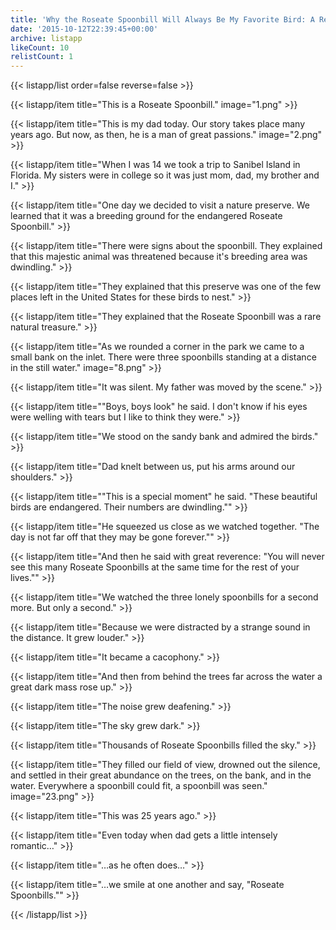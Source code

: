 ```yaml
---
title: 'Why the Roseate Spoonbill Will Always Be My Favorite Bird: A Remembrance'
date: '2015-10-12T22:39:45+00:00'
archive: listapp
likeCount: 10
relistCount: 1
---
```



{{< listapp/list order=false reverse=false >}}

   {{< listapp/item title="This is a Roseate Spoonbill."
      image="1.png" >}}

   {{< listapp/item title="This is my dad today. Our story takes place many years ago. But now, as then, he is a man of great passions."
      image="2.png" >}}

   {{< listapp/item title="When I was 14 we took a trip to Sanibel Island in Florida. My sisters were in college so it was just mom, dad, my brother and I." >}}

   {{< listapp/item title="One day we decided to visit a nature preserve. We learned that it was a breeding ground for the endangered Roseate Spoonbill." >}}

   {{< listapp/item title="There were signs about the spoonbill. They explained that this majestic animal was threatened because it's breeding area was dwindling." >}}

   {{< listapp/item title="They explained that this preserve was one of the few places left in the United States for these birds to nest." >}}

   {{< listapp/item title="They explained that the Roseate Spoonbill was a rare natural treasure." >}}

   {{< listapp/item title="As we rounded a corner in the park we came to a small bank on the inlet. There were three spoonbills standing at a distance in the still water."
      image="8.png" >}}

   {{< listapp/item title="It was silent. My father was moved by the scene." >}}

   {{< listapp/item title="\"Boys, boys look\" he said. I don't know if his eyes were welling with tears but I like to think they were." >}}

   {{< listapp/item title="We stood on the sandy bank and admired the birds." >}}

   {{< listapp/item title="Dad knelt between us, put his arms around our shoulders." >}}

   {{< listapp/item title="\"This is a special moment\" he said. \"These beautiful birds are endangered. Their numbers are dwindling.\"" >}}

   {{< listapp/item title="He squeezed us close as we watched together. \"The day is not far off that they may be gone forever.\"" >}}

   {{< listapp/item title="And then he said with great reverence: \"You will never see this many Roseate Spoonbills at the same time for the rest of your lives.\"" >}}

   {{< listapp/item title="We watched the three lonely spoonbills for a second more. But only a second." >}}

   {{< listapp/item title="Because we were distracted by a strange sound in the distance. It grew louder." >}}

   {{< listapp/item title="It became a cacophony." >}}

   {{< listapp/item title="And then from behind the trees far across the water a great dark mass rose up." >}}

   {{< listapp/item title="The noise grew deafening." >}}

   {{< listapp/item title="The sky grew dark." >}}

   {{< listapp/item title="Thousands of Roseate Spoonbills filled the sky." >}}

   {{< listapp/item title="They filled our field of view, drowned out the silence, and settled in their great abundance on the trees, on the bank, and in the water. Everywhere a spoonbill could fit, a spoonbill was seen."
      image="23.png" >}}

   {{< listapp/item title="This was 25 years ago." >}}

   {{< listapp/item title="Even today when dad gets a little intensely romantic…" >}}

   {{< listapp/item title="…as he often does…" >}}

   {{< listapp/item title="…we smile at one another and say, \"Roseate Spoonbills.\"" >}}

{{< /listapp/list >}}

